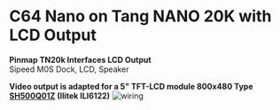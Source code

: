 # C64 Nano on Tang NANO 20K with LCD Output

**Pinmap TN20k Interfaces LCD Output**<br>
 Sipeed M0S Dock, LCD, Speaker<br>

**Video output is adapted for a 5" TFT-LCD module 800x480 Type [SH500Q01Z](https://dl.sipeed.com/Accessories/LCD/500Q01Z-00%20spec.pdf) (Ilitek ILI6122)**
 ![wiring](\.assets/wiring_tn20k_lcd.png)

 